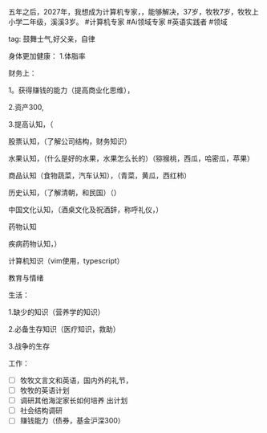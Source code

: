 
五年之后，2027年，我想成为计算机专家，，能够解决，37岁，牧牧7岁，牧牧上小学二年级，溪溪3岁。
#计算机专家 #Ai领域专家 #英语实践者 #领域



tag: 鼓舞士气,好父亲，自律

身体更加健康：
1.体脂率

财务上：

1。获得赚钱的能力（提高商业化思维），

2.资产300,

3.提高认知，（

股票认知，（了解公司结构，财务知识）

水果认知，（什么是好的水果，水果怎么长的）（猕猴桃，西瓜，哈密瓜，苹果）

商品认知（食物蔬菜，汽车认知），（青菜，黄瓜，西红柿）

历史认知，（了解清朝，和民国）（）

中国文化认知，（酒桌文化及祝酒辞，称呼礼仪，）

药物认知

疾病药物认知，）

计算机知识（vim使用，typescript）

教育与情绪

生活：

1.缺少的知识（营养学的知识）

2.必备生存知识（医疗知识，救助）

3.战争的生存

工作：

- [ ] 牧牧文言文和英语，国内外的礼节，
- [ ] 牧牧的英语计划
- [ ] 调研其他海淀家长如何培养 出计划
- [ ] 社会结构调研
- [ ] 赚钱能力（债券，基金沪深300）